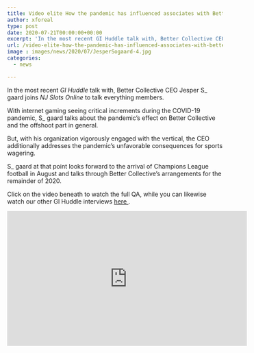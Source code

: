 ```yaml
---
title: Video elite How the pandemic has influenced associates with Better Collective CEO Jesper S gaard
author: xforeal 
type: post
date: 2020-07-21T00:00:00+00:00
excerpt: 'In the most recent GI Huddle talk with, Better Collective CEO Jesper Sgaard joins NJ Slots Online to talk all things affiliates '
url: /video-elite-how-the-pandemic-has-influenced-associates-with-better-collective-ceo-jesper-s-gaard/
image : images/news/2020/07/JesperSogaard-4.jpg
categories:
  - news

---
```

In the most recent _GI Huddle_ talk with, Better Collective CEO Jesper S_ gaard joins _NJ Slots Online_ to talk everything members. 

With internet gaming seeing critical increments during the COVID-19 pandemic, S_ gaard talks about the pandemic&#8217;s effect on Better Collective and the offshoot part in general. 

But, with his organization vigorously engaged with the vertical, the CEO additionally addresses the pandemic&#8217;s unfavorable consequences for sports wagering. 

S_ gaard at that point looks forward to the arrival of Champions League football in August and talks through Better Collective&#8217;s arrangements for the remainder of 2020. 

Click on the video beneath to watch the full QA, while you can likewise watch our other GI Huddle interviews <a href="https://www.youtube.com/channel/UCP89uYqGA6H3koLTVj2QkiQ" rel="noopener noreferrer" target="_blank">here </a>. 

<div class="videoWrapper">
  <iframe loading="lazy" allowfullscreen="allowfullscreen" frameborder="0" height="315" src="https://www.youtube.com/embed/3T_5AdOq_qk" width="560" />
</div>